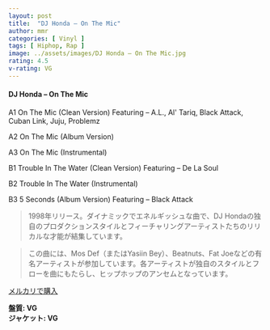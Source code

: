 ```yaml
---
layout: post
title:  "DJ Honda – On The Mic"
author: mmr
categories: [ Vinyl ]
tags: [ Hiphop, Rap ]
image: ../assets/images/DJ Honda – On The Mic.jpg
rating: 4.5
v-rating: VG
---
```


#### DJ Honda – On The Mic

A1  On The Mic (Clean Version) Featuring – A.L., Al' Tariq, Black Attack, Cuban Link, Juju, Problemz

A2  On The Mic (Album Version)

A3  On The Mic (Instrumental)

B1  Trouble In The Water (Clean Version) Featuring – De La Soul

B2  Trouble In The Water (Instrumental)

B3  5 Seconds (Album Version) Featuring – Black Attack

> 1998年リリース。ダイナミックでエネルギッシュな曲で、DJ Hondaの独自のプロダクションスタイルとフィーチャリングアーティストたちのリリカルな才能が結集しています。

> この曲には、Mos Def（またはYasiin Bey）、Beatnuts、Fat Joeなどの有名アーティストが参加しています。各アーティストが独自のスタイルとフローを曲にもたらし、ヒップホップのアンセムとなっています。


[メルカリで購入](https://jp.mercari.com/item/m19041732477)


<div class="mt-4 mb-4 d-flex align-items-center">
<strong class="mr-1">盤質: VG</strong>
</div>
<div class="mt-4 mb-4 d-flex align-items-center">
<strong class="mr-1">ジャケット: VG</strong>
</div>